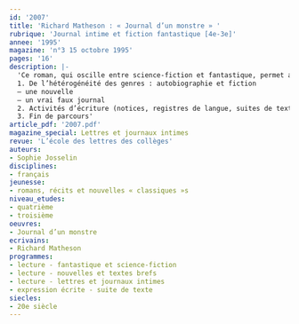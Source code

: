 ```yaml
---
id: '2007'
title: 'Richard Matheson : « Journal d’un monstre » '
rubrique: 'Journal intime et fiction fantastique [4e-3e]'
annee: '1995'
magazine: 'n°3 15 octobre 1995'
pages: '16'
description: |-
  'Ce roman, qui oscille entre science-fiction et fantastique, permet aussi d’aborder les caractéristiques de la nouvelle et du journal intime. Objectifs : lecture, démarches d’écriture, comparaison de plusieurs fictions fantastiques où le narrateur tient son journal, écriture de journaux de fiction…
  1. De l’hétérogénéité des genres : autobiographie et fiction
  – une nouvelle
  – un vrai faux journal
  2. Activités d’écriture (notices, registres de langue, suites de texte, journaux de fiction)
  3. Fin de parcours'
article_pdf: '2007.pdf'
magazine_special: Lettres et journaux intimes
revue: 'L’école des lettres des collèges'
auteurs:
- Sophie Josselin
disciplines:
- français
jeunesse:
- romans, récits et nouvelles « classiques »s
niveau_etudes:
- quatrième
- troisième
oeuvres:
- Journal d’un monstre
ecrivains:
- Richard Matheson
programmes:
- lecture - fantastique et science-fiction
- lecture - nouvelles et textes brefs
- lecture - lettres et journaux intimes
- expression écrite - suite de texte
siecles:
- 20e siècle
---
```

